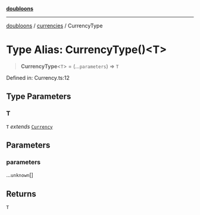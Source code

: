 [**doubloons**](../../../../README.md)

***

[doubloons](../../../../globals.md) / [currencies](../README.md) / CurrencyType

# Type Alias: CurrencyType()\<T\>

> **CurrencyType**\<`T`\> = (...`parameters`) => `T`

Defined in: Currency.ts:12

## Type Parameters

### T

`T` *extends* [`Currency`](../interfaces/Currency.md)

## Parameters

### parameters

...`unknown`[]

## Returns

`T`
